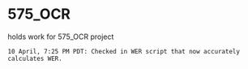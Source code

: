 # 575_OCR
holds work for 575_OCR project

    10 April, 7:25 PM PDT: Checked in WER script that now accurately calculates WER.